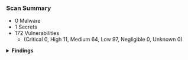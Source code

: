 ### Scan Summary
- 0 Malware
- 1 Secrets
- 172 Vulnerabilities
  - (Critical 0, High 11, Medium 64, Low 97, Negligible 0, Unknown 0)

<details><summary><b>Findings</b></summary>

<details><summary><b>Vulnerabilities</b></summary>

| NAME               | VERSION           | TYPE | VULNERABILITY                                                | SEVERITY                                                   | FIX |
| ------------------ | ----------------- | ---- | ------------------------------------------------------------ | ---------------------------------------------------------- | --- |
| dpkg               | 1.22.6ubuntu6.1   | deb  | [CVE-2025-6297](https://ubuntu.com/security/CVE-2025-6297)   | [![High](https://img.shields.io/badge/High-orange.svg)](#) |     |
| libpam-modules     | 1.5.3-5ubuntu5.4  | deb  | [CVE-2025-8941](https://ubuntu.com/security/CVE-2025-8941)   | [![High](https://img.shields.io/badge/High-orange.svg)](#) |     |
| libpam-modules     | 1.5.3-5ubuntu5.4  | deb  | [CVE-2024-10963](https://ubuntu.com/security/CVE-2024-10963) | [![High](https://img.shields.io/badge/High-orange.svg)](#) |     |
| libpam-modules-bin | 1.5.3-5ubuntu5.4  | deb  | [CVE-2025-8941](https://ubuntu.com/security/CVE-2025-8941)   | [![High](https://img.shields.io/badge/High-orange.svg)](#) |     |
| libpam-modules-bin | 1.5.3-5ubuntu5.4  | deb  | [CVE-2024-10963](https://ubuntu.com/security/CVE-2024-10963) | [![High](https://img.shields.io/badge/High-orange.svg)](#) |     |
| libpam-runtime     | 1.5.3-5ubuntu5.4  | deb  | [CVE-2025-8941](https://ubuntu.com/security/CVE-2025-8941)   | [![High](https://img.shields.io/badge/High-orange.svg)](#) |     |
| libpam-runtime     | 1.5.3-5ubuntu5.4  | deb  | [CVE-2024-10963](https://ubuntu.com/security/CVE-2024-10963) | [![High](https://img.shields.io/badge/High-orange.svg)](#) |     |
| libpam0g           | 1.5.3-5ubuntu5.4  | deb  | [CVE-2025-8941](https://ubuntu.com/security/CVE-2025-8941)   | [![High](https://img.shields.io/badge/High-orange.svg)](#) |     |
| libpam0g           | 1.5.3-5ubuntu5.4  | deb  | [CVE-2024-10963](https://ubuntu.com/security/CVE-2024-10963) | [![High](https://img.shields.io/badge/High-orange.svg)](#) |     |
| libssl3t64         | 3.0.13-0ubuntu3.5 | deb  | [CVE-2024-41996](https://ubuntu.com/security/CVE-2024-41996) | [![High](https://img.shields.io/badge/High-orange.svg)](#) |     |

*Limited to 10 findings, the full list can be found in JSON output*
</details>
<details><summary><b>Secrets</b></summary>

| RULE ID         | SECRET   | PATH                                          | LINE |
| --------------- | -------- | --------------------------------------------- | ---- |
| generic-api-key | A******g | /opt/java/openjdk/conf/security/java.security | 159  |

</details>
<details><summary><b>Malware</b></summary>

| FILE | MALWARE |
| ---- | ------- |

</details>
</details>
